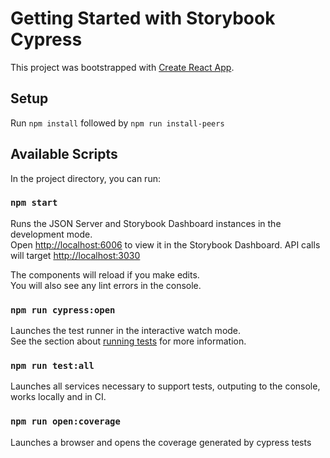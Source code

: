 # Getting Started with Storybook Cypress

This project was bootstrapped with [Create React App](https://github.com/facebook/create-react-app).

## Setup

Run `npm install` followed by `npm run install-peers`

## Available Scripts

In the project directory, you can run:

### `npm start`

Runs the JSON Server and Storybook Dashboard instances in the development mode.\
Open [http://localhost:6006](http://localhost:6006) to view it in the Storybook Dashboard.
API calls will target [http://localhost:3030](http://localhost:3030/userWallsAPIResponseGeneratorPostSchema )

The components will reload if you make edits.\
You will also see any lint errors in the console.


### `npm run cypress:open`

Launches the test runner in the interactive watch mode.\
See the section about [running tests](https://facebook.github.io/create-react-app/docs/running-tests) for more information.


### `npm run test:all`

Launches all services necessary to support tests, outputing to the console, works locally and in CI.

### `npm run open:coverage`

Launches a browser and opens the coverage generated by cypress tests
